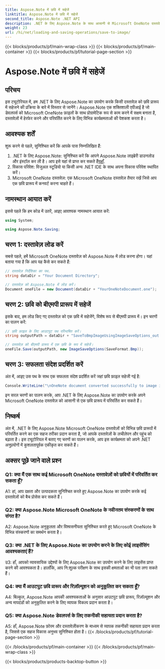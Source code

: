 ```yaml
---
title: Aspose.Note में छवि में सहेजें
linktitle: Aspose.Note में छवि में सहेजें
second_title: Aspose.Note .NET API
description: .NET के लिए Aspose.Note के साथ आसानी से Microsoft OneNote दस्तावेज़ों को BMP में छवि प्रारूप में परिवर्तित करें। निर्बाध एकीकरण, आसान कदम और मजबूत कार्यक्षमता।
weight: 23
url: /hi/net/loading-and-saving-operations/save-to-image/
---
```


{{< blocks/products/pf/main-wrap-class >}}
{{< blocks/products/pf/main-container >}}
{{< blocks/products/pf/tutorial-page-section >}}

# Aspose.Note में छवि में सहेजें

## परिचय

इस ट्यूटोरियल में, हम .NET के लिए Aspose.Note का उपयोग करके किसी दस्तावेज़ को छवि प्रारूप में सहेजने की प्रक्रिया के बारे में विस्तार से जानेंगे। Aspose.Note एक शक्तिशाली एपीआई है जो डेवलपर्स को Microsoft OneNote फ़ाइलों के साथ प्रोग्रामेटिक रूप से काम करने में सक्षम बनाता है, दस्तावेज़ों में हेरफेर करने और परिवर्तित करने के लिए विभिन्न कार्यक्षमताओं की पेशकश करता है।

## आवश्यक शर्तें

शुरू करने से पहले, सुनिश्चित करें कि आपके पास निम्नलिखित हैं:

1.  .NET के लिए Aspose.Note: सुनिश्चित करें कि आपने Aspose.Note लाइब्रेरी डाउनलोड और इंस्टॉल कर ली है। आप इसे यहां से प्राप्त कर सकते हैं[यहाँ](https://releases.aspose.com/note/net/).
2. विकास परिवेश: विजुअल स्टूडियो या किसी अन्य .NET IDE के साथ अपना विकास परिवेश स्थापित करें।
3. Microsoft OneNote दस्तावेज़: एक Microsoft OneNote दस्तावेज़ तैयार रखें जिसे आप एक छवि प्रारूप में कनवर्ट करना चाहते हैं।

## नामस्थान आयात करें

इससे पहले कि हम कोड में उतरें, आइए आवश्यक नामस्थान आयात करें:

```csharp
using System;

using Aspose.Note.Saving;
```

## चरण 1: दस्तावेज़ लोड करें

सबसे पहले, हमें Microsoft OneNote दस्तावेज़ को Aspose.Note में लोड करना होगा। यहां बताया गया है कि आप यह कैसे कर सकते हैं:

```csharp
// दस्तावेज़ निर्देशिका का पथ.
string dataDir = "Your Document Directory";

// दस्तावेज़ को Aspose.Note में लोड करें।
Document oneFile = new Document(dataDir + "YourOneNoteDocument.one");
```

## चरण 2: छवि को बीएमपी प्रारूप में सहेजें

इसके बाद, हम लोड किए गए दस्तावेज़ को एक छवि में सहेजेंगे, विशेष रूप से बीएमपी प्रारूप में। इन चरणों का पालन करें:

```csharp
// छवि फ़ाइल के लिए आउटपुट पथ परिभाषित करें।
string outputPath = dataDir + "SaveToBmpImageUsingImageSaveOptions_out.bmp";

// दस्तावेज़ को बीएमपी प्रारूप में एक छवि के रूप में सहेजें।
oneFile.Save(outputPath, new ImageSaveOptions(SaveFormat.Bmp));
```

## चरण 3: सफलता संदेश प्रदर्शित करें

अंत में, आइए उस पथ के साथ एक सफलता संदेश प्रदर्शित करें जहां छवि फ़ाइल सहेजी गई है:

```csharp
Console.WriteLine("\nOneNote document converted successfully to image in BMP format.\nFile saved at " + outputPath);
```

इन सरल चरणों का पालन करके, आप .NET के लिए Aspose.Note का उपयोग करके अपने Microsoft OneNote दस्तावेज़ को आसानी से एक छवि प्रारूप में परिवर्तित कर सकते हैं।

## निष्कर्ष

अंत में, .NET के लिए Aspose.Note Microsoft OneNote दस्तावेज़ों को विभिन्न छवि प्रारूपों में परिवर्तित करने का एक सहज तरीका प्रदान करता है, जो आपके दस्तावेज़ों के लचीलेपन और पहुंच को बढ़ाता है। इस ट्यूटोरियल में बताए गए चरणों का पालन करके, आप इस कार्यक्षमता को अपने .NET अनुप्रयोगों में कुशलतापूर्वक एकीकृत कर सकते हैं।

## अक्सर पूछे जाने वाले प्रश्न

### Q1: क्या मैं एक साथ कई Microsoft OneNote दस्तावेज़ों को छवियों में परिवर्तित कर सकता हूँ?

A1: हां, आप दक्षता और उत्पादकता सुनिश्चित करते हुए Aspose.Note का उपयोग करके कई दस्तावेज़ों को बैच प्रोसेस कर सकते हैं।

### Q2: क्या Aspose.Note Microsoft OneNote के नवीनतम संस्करणों के साथ संगत है?

A2: Aspose.Note अनुकूलता और विश्वसनीयता सुनिश्चित करते हुए Microsoft OneNote के विभिन्न संस्करणों का समर्थन करता है।

### Q3: क्या .NET के लिए Aspose.Note का उपयोग करने के लिए कोई लाइसेंसिंग आवश्यकताएं हैं?

उ3: हाँ, आपको व्यावसायिक उद्देश्यों के लिए Aspose.Note का उपयोग करने के लिए लाइसेंस प्राप्त करने की आवश्यकता है। हालाँकि, आप नि:शुल्क परीक्षण के साथ इसकी क्षमताओं का भी पता लगा सकते हैं।

### Q4: क्या मैं आउटपुट छवि प्रारूप और रिज़ॉल्यूशन को अनुकूलित कर सकता हूँ?

A4: बिल्कुल, Aspose.Note आपकी आवश्यकताओं के अनुसार आउटपुट छवि प्रारूप, रिज़ॉल्यूशन और अन्य मापदंडों को अनुकूलित करने के लिए व्यापक विकल्प प्रदान करता है।

### Q5: क्या Aspose.Note डेवलपर्स के लिए तकनीकी सहायता प्रदान करता है?

A5: हाँ, Aspose.Note फ़ोरम और दस्तावेज़ीकरण के माध्यम से व्यापक तकनीकी सहायता प्रदान करता है, जिससे एक सहज विकास अनुभव सुनिश्चित होता है।
{{< /blocks/products/pf/tutorial-page-section >}}

{{< /blocks/products/pf/main-container >}}
{{< /blocks/products/pf/main-wrap-class >}}

{{< blocks/products/products-backtop-button >}}
